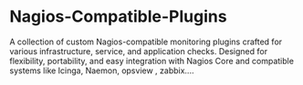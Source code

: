 # Nagios-Compatible-Plugins
A collection of custom Nagios-compatible monitoring plugins crafted for various infrastructure, service, and application checks. Designed for flexibility, portability, and easy integration with Nagios Core and compatible systems like Icinga, Naemon, opsview , zabbix....
